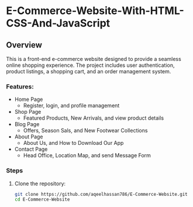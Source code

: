# E-Commerce-Website-With-HTML-CSS-And-JavaScript

## Overview
This is a front-end e-commerce website designed to provide a seamless online shopping experience. The project includes user authentication, product listings, a shopping cart, and an order management system.


### Features:
- Home Page
  - Register, login, and profile management
- Shop Page
  - Featured Products, New Arrivals, and view product details
- Blog Page
  - Offers, Season Sals, and New Footwear Collections
- About Page
  - About Us, and How to Download Our App
- Contact Page
  - Head Office, Location Map, and send Message Form


### Steps
1. Clone the repository:
   ```bash
   git clone https://github.com/aqeelhassan786/E-Commerce-Website.git
   cd E-Commerce-Website
